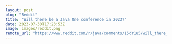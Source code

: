 ```yaml
---
layout: post
blog: "Reddit"
title: "Will there be a Java One conference in 2023?"
date: 2023-07-30T17:23:53Z
image: images/reddit.png
remote_url: "https://www.reddit.com/r/java/comments/15dr1u5/will_there_be_a_java_one_conference_in_2023/"
---
```

